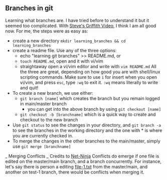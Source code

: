 ## Branches in git
Learning what branches are. I have tried before to understand it but it seemed too complicated. With [Steve's Griffith Video](https://www.youtube.com/watch?v=t4IbjqqW8x0&list=PLyuRouwmQCjmYaG21ijCw0KrFiFEG0Oh9&index=3), I think I am all good now.
For me, the steps were as easy as:
- create a new directory `mkdir learning_branches && cd learning_branches`
- create a readme file. Use any of the three options:
	- echo "learning git branches" >> README.md, or
	- `touch README.md`, open and it with vi/vim
	- straightaway open a vi/vim editor and write with `vim README.md`
All the three are great, depending on how good you are with shell/linux scripting commands. Make sure to use `i` for insert when you open vi/vim, and press `esc`, type `:wq` to exit it. `:wq` means literally to write and quit!
- To create a new branch, we use either:
	- `git branch [name]` which creates the branch but you remain logged in main/master branch
		- you can get into the above branch by using `git checkout [name]`
	- `git checkout -b [branchname]` which is a quick way to create and checkout to the new branch
- Use `git status` to see the changes in your directory, and `git branch -a` to see the branches in the working directory and the one with * is where you are currently checked in.
- To merge the changes in the other branches to the main/master, simply use `git merge [branchname]`

_ Merging Conflicts _ Credits to [Net-Ninja](https://www.youtube.com/watch?v=XX-Kct0PfFc)
Conflicts do emerge if one file is edited on the master/main branch, and a branch concurrently. For instance, let's say there is person a editing [file-1.txt](file-1.txt) from the master/main, and another on test-1 branch, there would be conflicts when merging it.